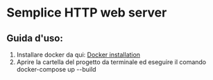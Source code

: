 # Semplice HTTP web server

## Guida d'uso:
1) Installare docker da qui: [Docker installation](https://www.docker.com/get-started)
2) Aprire la cartella del progetto da terminale ed eseguire il comando docker-compose up --build
